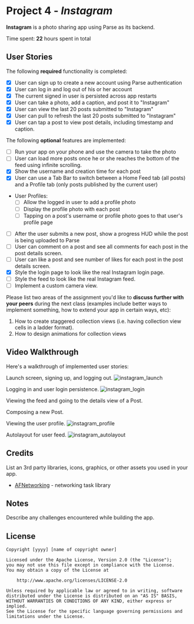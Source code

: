 # Project 4 - *Instagram*

**Instagram** is a photo sharing app using Parse as its backend.

Time spent: **22** hours spent in total

## User Stories

The following **required** functionality is completed:

- [x] User can sign up to create a new account using Parse authentication
- [x] User can log in and log out of his or her account
- [x] The current signed in user is persisted across app restarts
- [x] User can take a photo, add a caption, and post it to "Instagram"
- [x] User can view the last 20 posts submitted to "Instagram"
- [x] User can pull to refresh the last 20 posts submitted to "Instagram"
- [x] User can tap a post to view post details, including timestamp and caption.

The following **optional** features are implemented:

- [ ] Run your app on your phone and use the camera to take the photo
- [ ] User can load more posts once he or she reaches the bottom of the feed using infinite scrolling.
- [x] Show the username and creation time for each post
- [x] User can use a Tab Bar to switch between a Home Feed tab (all posts) and a Profile tab (only posts published by the current user)
- User Profiles:
  - [ ] Allow the logged in user to add a profile photo
  - [ ] Display the profile photo with each post
  - [ ] Tapping on a post's username or profile photo goes to that user's profile page
- [ ] After the user submits a new post, show a progress HUD while the post is being uploaded to Parse
- [ ] User can comment on a post and see all comments for each post in the post details screen.
- [ ] User can like a post and see number of likes for each post in the post details screen.
- [x] Style the login page to look like the real Instagram login page.
- [ ] Style the feed to look like the real Instagram feed.
- [ ] Implement a custom camera view.

Please list two areas of the assignment you'd like to **discuss further with your peers** during the next class (examples include better ways to implement something, how to extend your app in certain ways, etc):

1. How to create staggered collection views (i.e. having collection view cells in a ladder format).
2. How to design animations for collection views

## Video Walkthrough

Here's a walkthrough of implemented user stories:

Launch screen, signing up, and logging out.
![instagram_launch](https://user-images.githubusercontent.com/65626248/125143788-cb6f4180-e0e9-11eb-9aea-5f3642aeea3b.gif)

Logging in and user login persistence.
![instagram_login](https://user-images.githubusercontent.com/65626248/125143820-e5108900-e0e9-11eb-8ab6-e538253b533d.gif)

Viewing the feed and going to the details view of a Post.

Composing a new Post.

Viewing the user profile.
![instagram_profile](https://user-images.githubusercontent.com/65626248/125143917-315bc900-e0ea-11eb-83de-f6afbc2ff5a9.gif)

Autolayout for user feed.
![instagram_autolayout](https://user-images.githubusercontent.com/65626248/125143923-3751aa00-e0ea-11eb-91f6-a5b06203cf90.gif)


## Credits

List an 3rd party libraries, icons, graphics, or other assets you used in your app.

- [AFNetworking](https://github.com/AFNetworking/AFNetworking) - networking task library


## Notes

Describe any challenges encountered while building the app.

## License

    Copyright [yyyy] [name of copyright owner]

    Licensed under the Apache License, Version 2.0 (the "License");
    you may not use this file except in compliance with the License.
    You may obtain a copy of the License at

        http://www.apache.org/licenses/LICENSE-2.0

    Unless required by applicable law or agreed to in writing, software
    distributed under the License is distributed on an "AS IS" BASIS,
    WITHOUT WARRANTIES OR CONDITIONS OF ANY KIND, either express or implied.
    See the License for the specific language governing permissions and
    limitations under the License.
